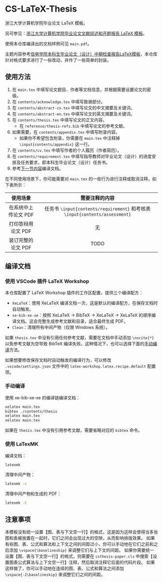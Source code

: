# CS-LaTeX-Thesis

浙江大学计算机学院毕业论文 LaTeX 模板。

另可参见：[浙江大学计算机学院毕业论文文献综述和开题报告 LaTeX 模板](https://github.com/Klee1453/CS-LaTeX-MidTerm)。

使用本仓库编译出的文档样例可见 `main.pdf`。

主题内容参考[信电学院本科生毕业论文（设计）中期检查报告LaTeX模板](https://github.com/SuperbRa1n/ISEE_LaTeX_Mid-term)，本仓库针对格式要求进行了一些改动，并作了一些简单的封装。

## 使用方法

1. 在 `main.tex` 中填写论文题目、作者等文档信息，并根据需要设置论文的密级。
2. 在 `contents/acknowledge.tex` 中填写致谢部分。
3. 在 `contents/abstract-cn.tex` 中填写论文的中文摘要及关键词。
4. 在 `contents/abstract-en.tex` 中填写论文的英文摘要及关键词。
5. 在 `contents/thesis.tex` 中填写论文的正文内容。
    - 在 `reference/thesis-refs.bib` 中填写论文的参考文献。
6. 如果需要，在 `contents/appendix.tex` 中填写附录内容。
    - 如果你不希望包含附录，你需要在 `main.tex` 中注释掉 `\input{contents/appendix}` 这一行。
7. 在 `contents/cv.tex` 中填写作者的个人履历（作者简历）。
8. 在 `contents/requirement.tex` 中填写指导教师对毕业论文（设计）的进度安排及任务要求，即本科生毕业论文（设计）任务书。
9.  参考[下一节内容](#编译文档)编译文档。

在不同使用场景下，你可能需要对 `main.tex` 的一些行为进行注释或取消注释，如下表所示：

| 使用场景 | 需要注释的内容 |
| :-: | :-: |
| 在系统中上传论文 PDF | 任务书 `\input{contents/requirement}` 和考核表 `\input{contents/assessment}` |
| 打印答辩用论文 PDF | 无 |
| 装订完整的论文 PDF | TODO |

## 编译文档

### 使用 VSCode 插件 LaTeX Workshop

本仓库配置了 LaTeX Workshop 插件的工作区配置，提供三个编译配方：

- `XeLaTeX`：使用 XeLaTeX 编译文档一次，这是默认的编译配方，在保存文档时自动触发。
- `xe-bib-xe-xe`：按照 XeLaTeX -> BibTeX -> XeLaTeX -> XeLaTeX 的顺序编译文档。这会完整生成参考文献和目录，适合最终生成 PDF。
- `Clean`：清理所有中间产物（仅限 Windows 系统）。

如果 `thesis.tex` 中没有引用任何参考文献，需要在文档中手动添加 `\nocite{*}` 以免参考文献为空导致 BibTeX 编译失败。这种情况下，也可以选择下面的[手动编译](#手动编译)方法。

如果想要修改保存文档时自动触发的编译行为，可以修改 `.vscode/settings.json` 文件中的 `latex-workshop.latex.recipe.default` 配置项。

### 手动编译

使用 xe-bib-xe-xe 的编译链编译文档：

```bash
xelatex main.tex
bibtex ./contents/thesis
xelatex main.tex
xelatex main.tex
```

如果在 `thesis.tex` 中没有引用参考文献，需要省略对应的 `bibtex` 命令。

### 使用 LaTexMK

编译文档：

```bash
latexmk
```

清理中间产物：

```bash
latexmk -c
```

清理中间产物和生成的 PDF：

```bash
latexmk -C
```

## 注意事项

本模板没有统一设置【图、表与下文空一行】的格式，这是因为这样会使得当多张图和表被放置在一起时，它们之间会出现过大的空隙，从而影响排版效果。
如果有些图、表、公式和算法和上下文之间的间距过小，你可以手动地在它们之前和之后添加 `\vspace{\baselineskip}` 来调整它们与上下文的间距。
如果你需要统一设置【图、表与下文空一行】的格式，则需要在 `csthesis-paper.cls` 中搜索【设置图表公式算法与上下文空一行】注释，然后取消注释它后面的代码片段。
如果这样做了，你可以手动地在连续的图、表、公式和算法之间添加 `\vspace{-2\baselineskip}` 来调整它们之间的间距。

